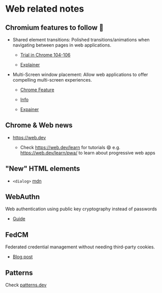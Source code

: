 # Web related notes

## Chromium features to follow :eyes:

* Shared element transitions: Polished transitions/animations when navigating
  between pages in web applications.

  * [Trial in Chrome 104-106](https://developer.chrome.com/origintrials/#/view_trial/1762033354208706561)

  * [Explainer](https://github.com/WICG/shared-element-transitions/blob/main/explainer.md)

* Multi-Screen window placement: Allow web applications to offer compelling multi-screen experiences.

  * [Chrome Feature](https://chromestatus.com/feature/5252960583942144)
  
  * [Info](https://web.dev/multi-screen-window-placement/)
  
  * [Expainer](https://github.com/w3c/window-placement/blob/main/EXPLAINER.md)

## Chrome & Web news

* https://web.dev

  * Check https://web.dev/learn for tutorials :smile: e.g. https://web.dev/learn/pwa/ to learn about
    progressive web apps

## "New" HTML elements

* `<dialog>` [mdn](https://developer.mozilla.org/en-US/docs/Web/HTML/Element/dialog)

## WebAuthn

Web authentication using public key cryptography instead of passwords

* [Guide](https://webauthn.guide/)

## FedCM

Federated credential management without needing third-party cookies.

* [Blog post](https://developer.chrome.com/blog/fedcm-shipping/)

## Patterns

Check [patterns.dev](https://patterns.dev)
